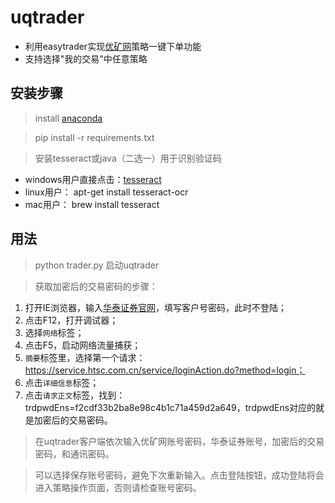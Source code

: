 # uqtrader

* 利用easytrader实现[优矿网](https://uqer.io)策略一键下单功能
* 支持选择"我的交易"中任意策略


## 安装步骤

> install [anaconda](https://www.continuum.io/downloads)

> pip install -r requirements.txt

> 安装tesseract或java（二选一）用于识别验证码
* windows用户直接点击：[tesseract](http://tesseract-ocr.googlecode.com/files/tesseract-ocr-setup-3.02.02.exe)
* linux用户： apt-get install tesseract-ocr
* mac用户： brew install tesseract

## 用法

> python trader.py 启动uqtrader

> 获取加密后的交易密码的步骤：

1. 打开IE浏览器，输入[华泰证券官网](https://service.htsc.com.cn/service/login.jsp)，填写客户号密码，此时不登陆；
2. 点击F12，打开调试器；
3. 选择`网络`标签；
4. 点击F5，启动网络流量捕获；
5. `摘要`标签里，选择第一个请求：https://service.htsc.com.cn/service/loginAction.do?method=login；
6. 点击`详细信息`标签；
7. 点击`请求正文`标签，找到：trdpwdEns=f2cdf33b2ba8e98c4b1c71a459d2a649，trdpwdEns对应的就是加密后的交易密码。

> 在uqtrader客户端依次输入优矿网账号密码，华泰证券账号，加密后的交易密码，和通讯密码。

> 可以选择保存账号密码，避免下次重新输入。点击登陆按钮，成功登陆将会进入策略操作页面，否则请检查账号密码。
